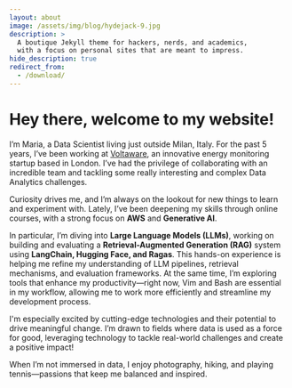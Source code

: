 ```yaml
---
layout: about
image: /assets/img/blog/hydejack-9.jpg
description: >
  A boutique Jekyll theme for hackers, nerds, and academics,
  with a focus on personal sites that are meant to impress.
hide_description: true
redirect_from:
  - /download/
---
```


# Hey there, welcome to my website!

I’m Maria, a Data Scientist living just outside Milan, Italy. For the past 5 years, I’ve been working at [Voltaware](https://voltaware.com/), an innovative energy monitoring startup based in London. I’ve had the privilege of collaborating with an incredible team and tackling some really interesting and complex Data Analytics challenges.

Curiosity drives me, and I’m always on the lookout for new things to learn and experiment with. Lately, I’ve been deepening my skills through online courses, with a strong focus on **AWS** and **Generative AI**. 

In particular, I’m diving into **Large Language Models (LLMs)**, working on building and evaluating a **Retrieval-Augmented Generation (RAG)** system using **LangChain, Hugging Face, and Ragas**. This hands-on experience is helping me refine my understanding of LLM pipelines, retrieval mechanisms, and evaluation frameworks. At the same time, I’m exploring tools that enhance my productivity—right now, Vim and Bash are essential in my workflow, allowing me to work more efficiently and streamline my development process.

I'm especially excited by cutting-edge technologies and their potential to drive meaningful change. I’m drawn to fields where data is used as a force for good, leveraging technology to tackle real-world challenges and create a positive impact!

When I’m not immersed in data, I enjoy photography, hiking, and playing tennis—passions that keep me balanced and inspired.



